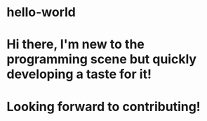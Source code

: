 # hello-world
# 
#
# Hi there, I'm new to the programming scene but quickly developing a taste for it!
# Looking forward to contributing!
